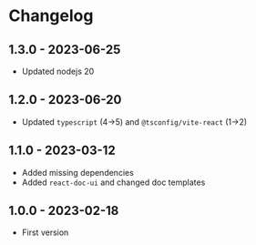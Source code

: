 # Changelog

## 1.3.0 - 2023-06-25

- Updated nodejs 20

## 1.2.0 - 2023-06-20

- Updated `typescript` (4→5) and `@tsconfig/vite-react` (1→2)

## 1.1.0 - 2023-03-12

- Added missing dependencies
- Added `react-doc-ui` and changed doc templates

## 1.0.0 - 2023-02-18

- First version
